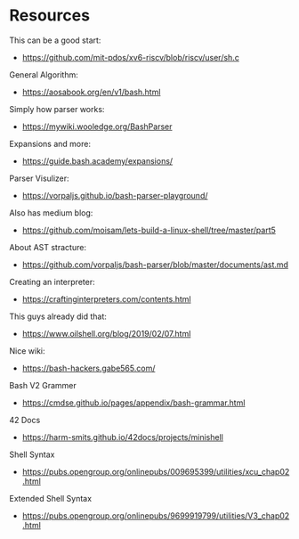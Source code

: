 # Resources

This can be a good start:
 - https://github.com/mit-pdos/xv6-riscv/blob/riscv/user/sh.c

General Algorithm:
 - https://aosabook.org/en/v1/bash.html

Simply how parser works:
 - https://mywiki.wooledge.org/BashParser

Expansions and more:
 - https://guide.bash.academy/expansions/

Parser Visulizer:
 - https://vorpaljs.github.io/bash-parser-playground/

Also has medium blog:
 - https://github.com/moisam/lets-build-a-linux-shell/tree/master/part5

About AST stracture:
 - https://github.com/vorpaljs/bash-parser/blob/master/documents/ast.md

Creating an interpreter:
 - https://craftinginterpreters.com/contents.html

This guys already did that:
 - https://www.oilshell.org/blog/2019/02/07.html

Nice wiki:
 - https://bash-hackers.gabe565.com/

Bash V2 Grammer
 - https://cmdse.github.io/pages/appendix/bash-grammar.html

42 Docs
 - https://harm-smits.github.io/42docs/projects/minishell

Shell Syntax
 - https://pubs.opengroup.org/onlinepubs/009695399/utilities/xcu_chap02.html

Extended Shell Syntax
 - https://pubs.opengroup.org/onlinepubs/9699919799/utilities/V3_chap02.html
 